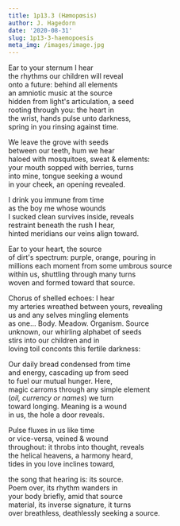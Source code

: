 ```yaml
---
title: 1p13.3 (Hæmopœsis)
author: J. Hagedorn
date: '2020-08-31'
slug: 1p13-3-haemopoesis
meta_img: /images/image.jpg
---
```


Ear to your sternum I hear  
the rhythms our children will reveal  
onto a future: behind all elements  
an amniotic music at the source  
hidden from light's articulation, a seed  
rooting through you: the heart in  
the wrist, hands pulse unto darkness,  
spring in you rinsing against time.  

We leave the grove with seeds  
between our teeth, hum we hear  
haloed with mosquitoes, sweat & elements:  
your mouth sopped with berries, turns  
into mine, tongue seeking a wound  
in your cheek, an opening revealed.  

I drink you immune from time  
as the boy me whose wounds  
I sucked clean survives inside, reveals  
restraint beneath the rush I hear,  
hinted meridians our veins align toward.  

Ear to your heart, the source  
of dirt's spectrum: purple, orange, pouring in  
millions each moment from some umbrous source  
within us, shuttling through many turns  
woven and formed toward that source.  

Chorus of shelled echoes: I hear  
my arteries wreathed between yours, revealing  
us and any selves mingling elements  
as one... Body. Meadow. Organism. Source  
unknown, our whirling alphabet of seeds  
stirs into our children and in  
loving toil conconts this fertile darkness:  

Our daily bread condensed from time  
and energy, cascading up from seed  
to fuel our mutual hunger.  Here,  
magic carroms through any simple element  
(*oil, currency or names*) we turn  
toward longing.  Meaning is a wound  
in us, the hole a door reveals.  

Pulse fluxes in us like time  
or vice-versa, veined & wound  
throughout: it throbs into thought, reveals  
the helical heavens, a harmony heard,  
tides in you love inclines toward,  

the song that hearing is: its source.  
Poem over, its rhythm wanders in  
your body briefly, amid that source  
material, its inverse signature, it turns  
over breathless, deathlessly seeking a source.  
